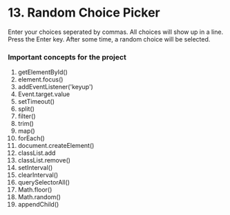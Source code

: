 # 13. Random Choice Picker

Enter your choices seperated by commas. All choices will show up in a line. Press the Enter key. After some time, a random choice will be selected.

### Important concepts for the project

1. getElementById()
2. element.focus()
3. addEventListener('keyup')
4. Event.target.value
5. setTimeout()
6. split()
7. filter()
8. trim()
9. map()
10. forEach()
11. document.createElement()
12. classList.add
13. classList.remove()
14. setInterval()
15. clearInterval()
16. querySelectorAll()
17. Math.floor()
18. Math.random()
19. appendChild()
